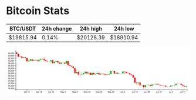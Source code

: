 # Bitcoin Stats

BTC/USDT|24h change|24h high|24h low|
|---|---|---|---|
|$19815.94|0.14%|$20128.39|$18910.94|

<img src="./chart.svg">
